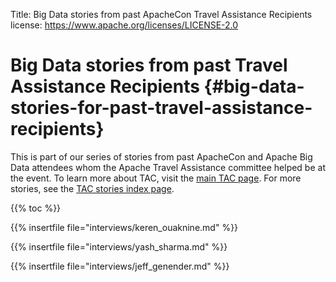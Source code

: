 Title:     Big Data stories from past ApacheCon Travel Assistance Recipients
license: https://www.apache.org/licenses/LICENSE-2.0

<style type="text/css">strong  { color: #303284; font-size: 140%; }</style>

# Big Data stories from past Travel Assistance Recipients {#big-data-stories-for-past-travel-assistance-recipients}

This is part of our series of stories from past ApacheCon and
Apache Big Data attendees whom the Apache Travel
Assistance committee helped be at the event. To learn more about
TAC, visit the [main TAC page](/). For more stories,
see the [TAC stories index page](/stories).

{{% toc %}}

{{% insertfile file="interviews/keren_ouaknine.md" %}}

{{% insertfile file="interviews/yash_sharma.md" %}}

{{% insertfile file="interviews/jeff_genender.md" %}}
